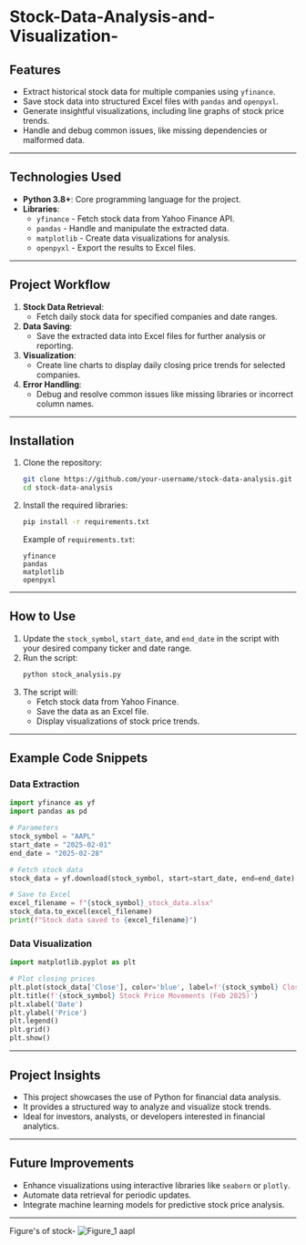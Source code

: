 # Stock-Data-Analysis-and-Visualization-
## **Features**
- Extract historical stock data for multiple companies using `yfinance`.
- Save stock data into structured Excel files with `pandas` and `openpyxl`.
- Generate insightful visualizations, including line graphs of stock price trends.
- Handle and debug common issues, like missing dependencies or malformed data.

---

## **Technologies Used**
- **Python 3.8+**: Core programming language for the project.
- **Libraries**:
  - `yfinance` - Fetch stock data from Yahoo Finance API.
  - `pandas` - Handle and manipulate the extracted data.
  - `matplotlib` - Create data visualizations for analysis.
  - `openpyxl` - Export the results to Excel files.

---

## **Project Workflow**
1. **Stock Data Retrieval**:
   - Fetch daily stock data for specified companies and date ranges.
2. **Data Saving**:
   - Save the extracted data into Excel files for further analysis or reporting.
3. **Visualization**:
   - Create line charts to display daily closing price trends for selected companies.
4. **Error Handling**:
   - Debug and resolve common issues like missing libraries or incorrect column names.

---

## **Installation**

1. Clone the repository:
   ```bash
   git clone https://github.com/your-username/stock-data-analysis.git
   cd stock-data-analysis
   ```

2. Install the required libraries:
   ```bash
   pip install -r requirements.txt
   ```
   Example of `requirements.txt`:
   ```
   yfinance
   pandas
   matplotlib
   openpyxl
   ```

---

## **How to Use**
1. Update the `stock_symbol`, `start_date`, and `end_date` in the script with your desired company ticker and date range.
2. Run the script:
   ```bash
   python stock_analysis.py
   ```
3. The script will:
   - Fetch stock data from Yahoo Finance.
   - Save the data as an Excel file.
   - Display visualizations of stock price trends.

---

## **Example Code Snippets**

### **Data Extraction**
```python
import yfinance as yf
import pandas as pd

# Parameters
stock_symbol = "AAPL"
start_date = "2025-02-01"
end_date = "2025-02-28"

# Fetch stock data
stock_data = yf.download(stock_symbol, start=start_date, end=end_date)

# Save to Excel
excel_filename = f"{stock_symbol}_stock_data.xlsx"
stock_data.to_excel(excel_filename)
print(f"Stock data saved to {excel_filename}")
```

### **Data Visualization**
```python
import matplotlib.pyplot as plt

# Plot closing prices
plt.plot(stock_data['Close'], color='blue', label=f'{stock_symbol} Closing Price')
plt.title(f'{stock_symbol} Stock Price Movements (Feb 2025)')
plt.xlabel('Date')
plt.ylabel('Price')
plt.legend()
plt.grid()
plt.show()
```

---

## **Project Insights**
- This project showcases the use of Python for financial data analysis.
- It provides a structured way to analyze and visualize stock trends.
- Ideal for investors, analysts, or developers interested in financial analytics.

---

## **Future Improvements**
- Enhance visualizations using interactive libraries like `seaborn` or `plotly`.
- Automate data retrieval for periodic updates.
- Integrate machine learning models for predictive stock price analysis.

---
Figure's of stock-
![Figure_1 aapl](https://github.com/user-attachments/assets/59d87156-5ac8-42f0-b077-63a4101a9936)

